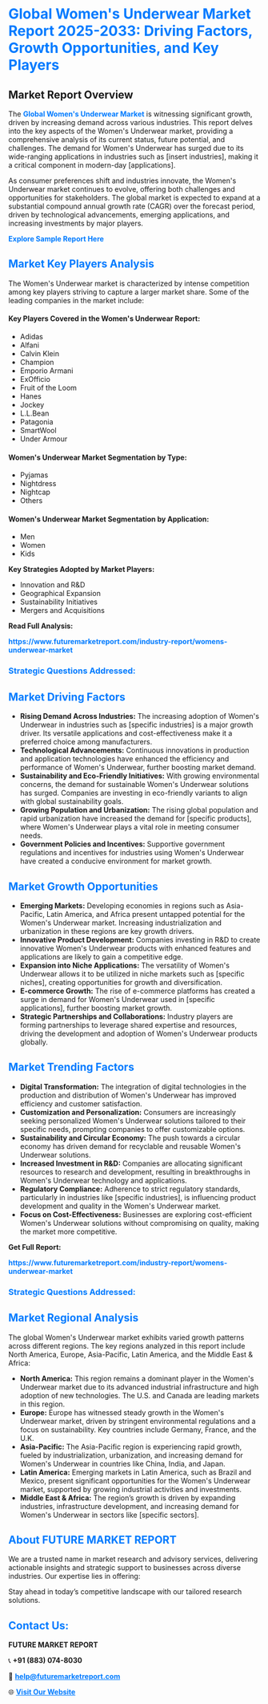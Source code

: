 <h1 style="color: #007BFF;">Global Women's Underwear Market Report 2025-2033: Driving Factors, Growth Opportunities, and Key Players</h1>

<section id="overview">
<h2>Market Report Overview</h2>
<p>The <a href="https://www.futuremarketreport.com/industry-report/womens-underwear-market" style="color: #007BFF; text-decoration: none;"><strong>Global Women's Underwear Market</strong></a> is witnessing significant growth, driven by increasing demand across various industries. This report delves into the key aspects of the Women's Underwear market, providing a comprehensive analysis of its current status, future potential, and challenges. The demand for Women's Underwear has surged due to its wide-ranging applications in industries such as [insert industries], making it a critical component in modern-day [applications].</p>
<p>As consumer preferences shift and industries innovate, the Women's Underwear market continues to evolve, offering both challenges and opportunities for stakeholders. The global market is expected to expand at a substantial compound annual growth rate (CAGR) over the forecast period, driven by technological advancements, emerging applications, and increasing investments by major players.</p>
</section>

<section id="overview">
<p><a href="https://www.futuremarketreport.com/request-sample/reportId=33861" style="color: #007BFF; text-decoration: none;"><strong>Explore Sample Report Here</strong></a></p>
</section>

<section id="key-players">
<h2 style="color: #007BFF;">Market Key Players Analysis</h2>
<p>The Women's Underwear market is characterized by intense competition among key players striving to capture a larger market share. Some of the leading companies in the market include:</p>
<h4>Key Players Covered in the Women's Underwear Report:</h4>
<ul><li>Adidas</li><li>Alfani</li><li>Calvin Klein</li><li>Champion</li><li>Emporio Armani</li><li>ExOfficio</li><li>Fruit of the Loom</li><li>Hanes</li><li>Jockey</li><li>L.L.Bean</li><li>Patagonia</li><li>SmartWool</li><li>Under Armour</li></ul>
<h4>Women's Underwear Market Segmentation by Type:</h4>
<ul><li>Pyjamas</li><li>Nightdress</li><li>Nightcap</li><li>Others</li></ul>

<h4>Women's Underwear Market Segmentation by Application:</h4>
<ul><li>Men</li><li>Women</li><li>Kids</li></ul>
<p><strong>Key Strategies Adopted by Market Players:</strong></p>
<ul>
<li>Innovation and R&D</li>
<li>Geographical Expansion</li>
<li>Sustainability Initiatives</li>
<li>Mergers and Acquisitions</li>
</ul>
</section>

<section>
<p><strong>Read Full Analysis: </strong></p><a href="https://www.futuremarketreport.com/industry-report/womens-underwear-market" style="color: #007BFF; text-decoration: none;"><strong>https://www.futuremarketreport.com/industry-report/womens-underwear-market</strong></a>
<h3 style="color: #007BFF;">Strategic Questions Addressed:</h3>
</section>

<section id="driving-factors">
<h2 style="color: #007BFF;">Market Driving Factors</h2>
<ul>
<li><strong>Rising Demand Across Industries:</strong> The increasing adoption of Women's Underwear in industries such as [specific industries] is a major growth driver. Its versatile applications and cost-effectiveness make it a preferred choice among manufacturers.</li>
<li><strong>Technological Advancements:</strong> Continuous innovations in production and application technologies have enhanced the efficiency and performance of Women's Underwear, further boosting market demand.</li>
<li><strong>Sustainability and Eco-Friendly Initiatives:</strong> With growing environmental concerns, the demand for sustainable Women's Underwear solutions has surged. Companies are investing in eco-friendly variants to align with global sustainability goals.</li>
<li><strong>Growing Population and Urbanization:</strong> The rising global population and rapid urbanization have increased the demand for [specific products], where Women's Underwear plays a vital role in meeting consumer needs.</li>
<li><strong>Government Policies and Incentives:</strong> Supportive government regulations and incentives for industries using Women's Underwear have created a conducive environment for market growth.</li>
</ul>
</section>

<section id="growth-opportunities">
<h2 style="color: #007BFF;">Market Growth Opportunities</h2>
<ul>
<li><strong>Emerging Markets:</strong> Developing economies in regions such as Asia-Pacific, Latin America, and Africa present untapped potential for the Women's Underwear market. Increasing industrialization and urbanization in these regions are key growth drivers.</li>
<li><strong>Innovative Product Development:</strong> Companies investing in R&D to create innovative Women's Underwear products with enhanced features and applications are likely to gain a competitive edge.</li>
<li><strong>Expansion into Niche Applications:</strong> The versatility of Women's Underwear allows it to be utilized in niche markets such as [specific niches], creating opportunities for growth and diversification.</li>
<li><strong>E-commerce Growth:</strong> The rise of e-commerce platforms has created a surge in demand for Women's Underwear used in [specific applications], further boosting market growth.</li>
<li><strong>Strategic Partnerships and Collaborations:</strong> Industry players are forming partnerships to leverage shared expertise and resources, driving the development and adoption of Women's Underwear products globally.</li>
</ul>
</section>

<section id="trending-factors">
<h2 style="color: #007BFF;">Market Trending Factors</h2>
<ul>
<li><strong>Digital Transformation:</strong> The integration of digital technologies in the production and distribution of Women's Underwear has improved efficiency and customer satisfaction.</li>
<li><strong>Customization and Personalization:</strong> Consumers are increasingly seeking personalized Women's Underwear solutions tailored to their specific needs, prompting companies to offer customizable options.</li>
<li><strong>Sustainability and Circular Economy:</strong> The push towards a circular economy has driven demand for recyclable and reusable Women's Underwear solutions.</li>
<li><strong>Increased Investment in R&D:</strong> Companies are allocating significant resources to research and development, resulting in breakthroughs in Women's Underwear technology and applications.</li>
<li><strong>Regulatory Compliance:</strong> Adherence to strict regulatory standards, particularly in industries like [specific industries], is influencing product development and quality in the Women's Underwear market.</li>
<li><strong>Focus on Cost-Effectiveness:</strong> Businesses are exploring cost-efficient Women's Underwear solutions without compromising on quality, making the market more competitive.</li>
</ul>
</section>

<section>
<p><strong>Get Full Report: </strong></p><a href="https://www.futuremarketreport.com/industry-report/womens-underwear-market" style="color: #007BFF; text-decoration: none;"><strong>https://www.futuremarketreport.com/industry-report/womens-underwear-market</strong></a>
<h3 style="color: #007BFF;">Strategic Questions Addressed:</h3>
</section>


<section id="regional-analysis">
<h2 style="color: #007BFF;">Market Regional Analysis</h2>
<p>The global Women's Underwear market exhibits varied growth patterns across different regions. The key regions analyzed in this report include North America, Europe, Asia-Pacific, Latin America, and the Middle East & Africa:</p>
<ul>
<li><strong>North America:</strong> This region remains a dominant player in the Women's Underwear market due to its advanced industrial infrastructure and high adoption of new technologies. The U.S. and Canada are leading markets in this region.</li>
<li><strong>Europe:</strong> Europe has witnessed steady growth in the Women's Underwear market, driven by stringent environmental regulations and a focus on sustainability. Key countries include Germany, France, and the U.K.</li>
<li><strong>Asia-Pacific:</strong> The Asia-Pacific region is experiencing rapid growth, fueled by industrialization, urbanization, and increasing demand for Women's Underwear in countries like China, India, and Japan.</li>
<li><strong>Latin America:</strong> Emerging markets in Latin America, such as Brazil and Mexico, present significant opportunities for the Women's Underwear market, supported by growing industrial activities and investments.</li>
<li><strong>Middle East & Africa:</strong> The region’s growth is driven by expanding industries, infrastructure development, and increasing demand for Women's Underwear in sectors like [specific sectors].</li>
</ul>
</section>

<footer>
<h2 style="color: #007BFF;">About FUTURE MARKET REPORT</h2>
<p>We are a trusted name in market research and advisory services, delivering actionable insights and strategic support to businesses across diverse industries. Our expertise lies in offering:</p>

<p>Stay ahead in today’s competitive landscape with our tailored research solutions.</p>

<h2 style="color: #007BFF;">Contact Us:</h2>
<p><strong>FUTURE MARKET REPORT</strong></p>
<p>📞 <strong>+91 (883) 074-8030</strong></p>
<p>📧 <strong><a href="mailto:help@futuremarketreport.com" style="color: #007BFF;">help@futuremarketreport.com</a></strong></p>
<p>🌐 <strong><a href="https://www.futuremarketreport.com/" style="color: #007BFF;">Visit Our Website</a></strong></p>
</footer>